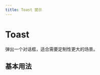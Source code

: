 ```yaml
---
title: Toast 提示
---
```

# Toast
弹出一个对话框，适合需要定制性更大的场景。
## 基本用法

<ClientOnly>
  <toast/>
</ClientOnly>
